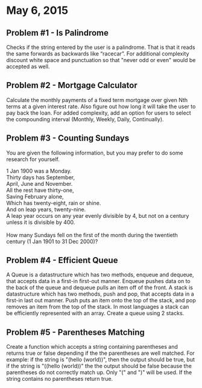 <h1>May 6, 2015</h1>

<h2>Problem #1 - Is Palindrome</h2>

<p>Checks if the string entered by the user is a palindrome. That is that it reads the same forwards as backwards like “racecar”. For additional complexity discount white space and punctuation so that "never odd or even" would be accepted as well.</p>

<h2>Problem #2 - Mortgage Calculator</h2>
<p>Calculate the monthly payments of a fixed term mortgage over given Nth terms at a given interest rate. Also figure out how long it will take the user to pay back the loan. For added complexity, add an option for users to select the compounding interval (Monthly, Weekly, Daily, Continually).</p>

<h2>Problem #3 - Counting Sundays</h2>
<p>You are given the following information, but you may prefer to do some research for yourself.<br>

1 Jan 1900 was a Monday.<br>
Thirty days has September,<br>
April, June and November.<br>
All the rest have thirty-one,<br>
Saving February alone,<br>
Which has twenty-eight, rain or shine.<br>
And on leap years, twenty-nine.<br>
A leap year occurs on any year evenly divisible by 4, but not on a century unless it is divisible by 400.<br><br>
How many Sundays fell on the first of the month during the twentieth century (1 Jan 1901 to 31 Dec 2000)?</p>

<h2>Problem #4 - Efficient Queue</h2>
<p>A Queue is a datastructure which has two methods, enqueue and dequeue, that accepts data in a first-in first-out manner. Enqueue pushes data on to the back of the queue and dequeue pulls an item off of the front. A stack is datastructure which has two methods, push and pop, that accepts data in a first-in last out manner. Push puts an item onto the top of the stack, and pop removes an item from the top of the stack. In most languages a stack can be efficiently represented with an array. Create a queue using 2 stacks.</p>

<h2>Problem #5 - Parentheses Matching</h2>
<p>Create a function which accepts a string containing parentheses and returns true or false depending if the the parentheses are well matched.
For example: if the string is "(hello (world))", then the output should be true, but if the string is "((hello (world))" the the output should be false because the parentheses do not correctly match up. Only "(" and ")" will be used. If the string contains no parentheses return true. </p>
